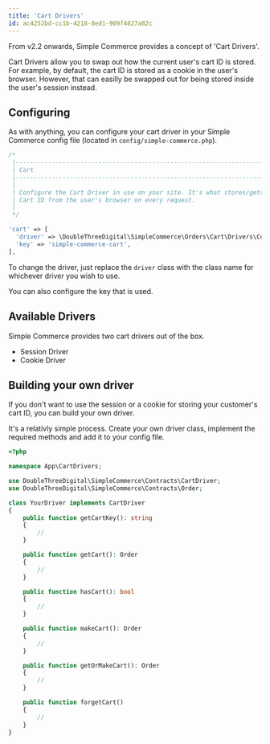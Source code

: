 ```yaml
---
title: 'Cart Drivers'
id: ac4252bd-cc1b-4218-8ed1-909f4827a82c
---
```

From v2.2 onwards, Simple Commerce provides a concept of 'Cart Drivers'.

Cart Drivers allow you to swap out how the current user's cart ID is stored. For example, by default, the cart ID is stored as a cookie in the user's browser. However, that can easilly be swapped out for being stored inside the user's session instead.

## Configuring

As with anything, you can configure your cart driver in your Simple Commerce config file (located in `config/simple-commerce.php`).

```php
/*
 |--------------------------------------------------------------------------
 | Cart
 |--------------------------------------------------------------------------
 |
 | Configure the Cart Driver in use on your site. It's what stores/gets the
 | Cart ID from the user's browser on every request.
 |
 */

'cart' => [
  'driver' => \DoubleThreeDigital\SimpleCommerce\Orders\Cart\Drivers\CookieDriver::class,
  'key' => 'simple-commerce-cart',
],
```

To change the driver, just replace the `driver` class with the class name for whichever driver you wish to use.

You can also configure the key that is used.

## Available Drivers

Simple Commerce provides two cart drivers out of the box.

* Session Driver
* Cookie Driver

## Building your own driver
If you don't want to use the session or a cookie for storing your customer's cart ID, you can build your own driver.

It's a relativly simple process. Create your own driver class, implement the required methods and add it to your config file.

```php
<?php

namespace App\CartDrivers;

use DoubleThreeDigital\SimpleCommerce\Contracts\CartDriver;
use DoubleThreeDigital\SimpleCommerce\Contracts\Order;

class YourDriver implements CartDriver
{
    public function getCartKey(): string
    {
        //
    }

    public function getCart(): Order
    {
        //
    }

    public function hasCart(): bool
    {
        //
    }

    public function makeCart(): Order
    {
        //
    }

    public function getOrMakeCart(): Order
    {
        //
    }

    public function forgetCart()
    {
        //
    }
}
```